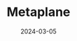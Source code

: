 ---  
layout: startup_page  
title: "Metaplane"  
id: "metaplane.dev"  
permalink: "/metaplanemetaplane.dev03052024/"  
website: "https://www.metaplane.dev"  
funding_round: "Series A"  
funding_amount: "$13.8M"  
investors: "Felicis, Khosla Ventures, Flybridge, Y Combinator, Stage 2 Capital, B37, SNR"  
about: "Metaplane is a data observability platform that helps data teams monitor data quality, identify issues, and prevent incidents. It uses machine learning to provide real-time insights and helps businesses trust the data powering their operations. The platform aims to improve data quality, reduce debugging time, and prevent costly mistakes."  
markets: "Data Observability, Analytics, Data Integration, Developer APIs, SaaS"  
hq: "Boston, Massachusetts, United States"  
founded_year: "2019"  
linkedin: "https://www.linkedin.com/company/metaplane"  
twitter: "https://twitter.com/metaplane"  
instagram: ""  
facebook: ""  
crunchbase: "https://www.crunchbase.com/organization/metaplane"  
pitchbook: "https://pitchbook.com/profiles/company/327560-14"  

date_display: "05-Mar-2024"  
date: "2024-03-05"

# SEO Optimization  
meta_title: "Metaplane - Series A Funding ($13.8M)"  
meta_description: "Metaplane, Metaplane is a data observability platform that helps data teams monitor data quality, identify issues, and prevent incidents. It uses machine learnin..."  
meta_keywords: "Metaplane, Data Observability, Analytics, Data Integration, Developer APIs, SaaS, Series A funding"  
canonical_url: "https://startup.projectstartups.com/metaplanemetaplane.dev03052024/"  
---